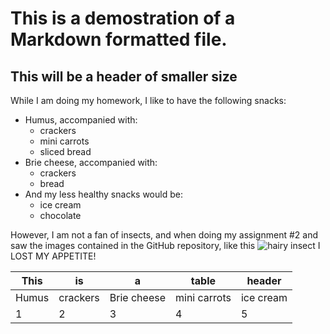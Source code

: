 # This is a demostration of a Markdown formatted file.

## This will be a header of smaller size

While I am doing my homework, I like to have the following snacks:

- Humus, accompanied with:
  - crackers
  - mini carrots
  - sliced bread
- Brie cheese, accompanied with:
  - crackers
  - bread
- And my less healthy snacks would be:
  - ice cream
  - chocolate

However, I am not a fan of insects, and when doing my assignment \#2 and saw the images contained in the GitHub repository, like this ![hairy insect](https://valengrillo/github.com/tfcb-homework02/images/casent_Camponotus_darwinii.jpg?raw=True) I LOST MY APPETITE!

This | is | a | table | header
--- | --- | --- | --- | ---
Humus | crackers| Brie cheese|mini carrots| ice cream
1 | 2 | 3 | 4|5
